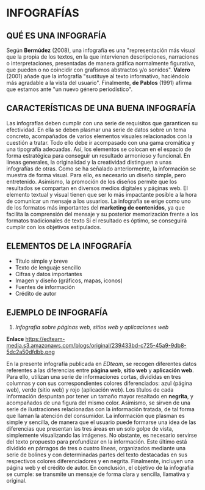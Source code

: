 # INFOGRAFÍAS
## QUÉ ES UNA INFOGRAFÍA
Según **Bermúdez** (2008), una infografía es una "representación más visual que la propia de los textos, en la que intervienen descripciones, narraciones o interpretaciones, presentadas de manera gráfica normalmente figurativa, que pueden o no coincidir con grafismos abstractos y/o sonidos". **Valero** (2001) añade que la infografía "sustituye al texto informativo, haciéndolo más agradable a la vista del usuario". Finalmente, **de Pablos** (1991) afirma que estamos ante "un nuevo género periodístico". 
## CARACTERÍSTICAS DE UNA BUENA INFOGRAFÍA
Las infografías deben cumplir con una serie de requisitos que garanticen su efectividad. En ella se deben plasmar una serie de datos sobre un tema concreto, acompañados de varios elementos visuales relacionados con la cuestión a tratar. Todo ello debe ir acompasado con una gama cromática y una tipografía adecuadas. Así, los elementos se colocan en el espacio de forma estratégica para conseguir un resultado armonioso y funcional. En líneas generales, la originalidad y la creatividad distinguen a unas infografías de otras.
Como se ha señalado anteriormente, la información se muestra de forma visual. Para ello, es necesario un diseño simple, pero entretenido. Asimismo, la promoción de los diseños permite que los resultados se compartan en diversos medios digitales y páginas web. El elemento textual y visual tienen que ser lo más impactante posible a la hora de comunicar un mensaje a los usuarios. La infografía se erige como uno de los formatos más importantes del **marketing de contenidos**, ya que facilita la comprensión del mensaje y su posterior memorización frente a los formatos tradicionales de texto
Si el resultado es óptimo, se conseguirá cumplir con los objetivos estipulados. 
## ELEMENTOS DE LA INFOGRAFÍA
- Título simple y breve
- Texto de lenguaje sencillo
- Cifras y datos importantes
- Imagen y diseño (gráficos, mapas, iconos)
- Fuentes de información
- Crédito de autor
## EJEMPLO DE INFOGRAFÍA
1. _Infografía sobre páginas web, sitios web y aplicaciones web_

**Enlace** 
https://edteam-media.s3.amazonaws.com/blogs/original/239433bd-c725-45a9-9db8-5dc2a50dfdbb.png

En la presente infografía publicada en _EDteam_, se recogen diferentes datos referentes a las diferencias entre **página web**, **sitio web** y **aplicación web**. Para ello, utilizan una serie de informaciones cortas, divididas en tres columnas y con sus correspondientes colores diferenciados: azul (página web), verde (sitio web) y rojo (aplicación web). Los títulos de cada información despuntan por tener un tamaño mayor resaltado en **negrita**, y acompañados de una figura del mismo color. 
Asimismo, se sirven de una serie de ilustraciones relacionadas con la información tratada, de tal forma que llaman la atención del consumidor.
La información que plasman es simple y sencilla, de manera que el usuario puede formarse una idea de las diferencias que presentan las tres áreas en un solo golpe de vista, simplemente visualizando las imágenes. No obstante, es necesario servirse del texto propuesto para profundizar en la información. Este último está dividido en párragos de tres o cuatro líneas, organizados mediante una serie de bolines y con determinadas partes del texto destacadas en sus respectivos colores diferenciadores y en negrita. 
Finalmente, incluyen una página web y el crédito de autor.
En conclusión, el objetivo de la infografía se cumple: se transmite un mensaje de forma clara y sencilla, llamativa y original.
